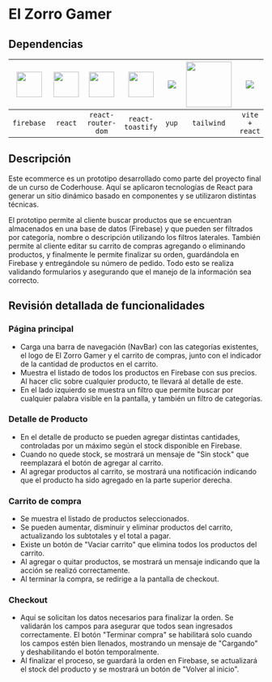 # El Zorro Gamer

## Dependencias
| <img src="https://brandeps.com/logo-download/F/Firebase-logo-vector-02.svg" width="50"> | <img src="https://w7.pngwing.com/pngs/79/518/png-transparent-js-react-js-logo-react-react-native-logos-icon.png" width="50"> | <img src="https://static-00.iconduck.com/assets.00/react-router-icon-2048x1116-jfeevj0l.png" width="50"> |<img src="https://avatars.githubusercontent.com/u/6078720?s=200&v=4" width="50"> |<img src="https://avatars.githubusercontent.com/u/6078720?s=200&v=4" width=""> |<img src="https://w7.pngwing.com/pngs/293/485/png-transparent-tailwind-css-hd-logo.png" width="90"> |<img src="https://media2.dev.to/dynamic/image/width=1000,height=420,fit=cover,gravity=auto,format=auto/https%3A%2F%2Fdev-to-uploads.s3.amazonaws.com%2Fuploads%2Farticles%2Fsr0hy4omyh9hbyc9r1mh.png" width=""> |
|:-----------:|:--------:|:-------:|:-------:|:-------:|:-------:|:-------:|
| `firebase`| `react`   | `react-router-dom`    |`react-toastify`    |`yup`    |`tailwind`    |`vite + react`    |


## Descripción

Este ecommerce es un prototipo desarrollado como parte del proyecto final de un curso de Coderhouse. Aquí se aplicaron tecnologías de React para generar un sitio dinámico basado en componentes y se utilizaron distintas técnicas.

El prototipo permite al cliente buscar productos que se encuentran almacenados en una base de datos (Firebase) y que pueden ser filtrados por categoría, nombre o descripción utilizando los filtros laterales. También permite al cliente editar su carrito de compras agregando o eliminando productos, y finalmente le permite finalizar su orden, guardándola en Firebase y entregándole su número de pedido. Todo esto se realiza validando formularios y asegurando que el manejo de la información sea correcto.

## Revisión detallada de funcionalidades

### Página principal

- Carga una barra de navegación (NavBar) con las categorías existentes, el logo de El Zorro Gamer y el carrito de compras, junto con el indicador de la cantidad de productos en el carrito.
- Muestra el listado de todos los productos en Firebase con sus precios. Al hacer clic sobre cualquier producto, te llevará al detalle de este.
- En el lado izquierdo se muestra un filtro que permite buscar por cualquier palabra visible en la pantalla, y también un filtro de categorías.

### Detalle de Producto

- En el detalle de producto se pueden agregar distintas cantidades, controladas por un máximo según el stock disponible en Firebase.
- Cuando no quede stock, se mostrará un mensaje de "Sin stock" que reemplazará el botón de agregar al carrito.
- Al agregar productos al carrito, se mostrará una notificación indicando que el producto ha sido agregado en la parte superior derecha.

### Carrito de compra

- Se muestra el listado de productos seleccionados.
- Se pueden aumentar, disminuir y eliminar productos del carrito, actualizando los subtotales y el total a pagar.
- Existe un botón de "Vaciar carrito" que elimina todos los productos del carrito.
- Al agregar o quitar productos, se mostrará un mensaje indicando que la acción se realizó correctamente.
- Al terminar la compra, se redirige a la pantalla de checkout.

### Checkout

- Aquí se solicitan los datos necesarios para finalizar la orden. Se validarán los campos para asegurar que todos sean ingresados correctamente. El botón "Terminar compra" se habilitará solo cuando los campos estén bien llenados, mostrando un mensaje de "Cargando" y deshabilitando el botón temporalmente.
- Al finalizar el proceso, se guardará la orden en Firebase, se actualizará el stock del producto y se mostrará un botón de "Volver al inicio".


